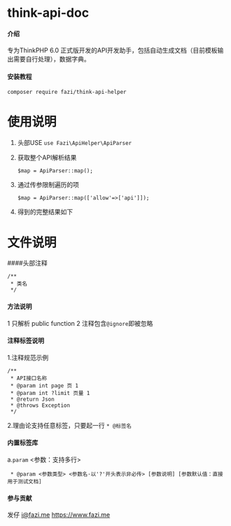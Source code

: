 # think-api-doc

#### 介绍
专为ThinkPHP 6.0 正式版开发的API开发助手，包括自动生成文档（目前模板输出需要自行处理），数据字典。

#### 安装教程

`composer require fazi/think-api-helper`

# 使用说明

1. 头部USE
    `use Fazi\ApiHelper\ApiParser`

2. 获取整个API解析结果

    `$map = ApiParser::map();`

3. 通过传参限制遍历的项

    `$map = ApiParser::map(['allow'=>['api']]);`

4. 得到的完整结果如下

# 文件说明

####头部注释

```
/**
 * 类名
 */
```
#### 方法说明

1 只解析 public function
2 注释包含`@ignore`即被忽略

#### 注释标签说明

1.注释规范示例
```
/**
 * API接口名称
 * @param int page 页 1
 * @param int ?limit 页量 1
 * @return Json
 * @throws Exception
 */
```

2.理由论支持任意标签，只要起一行 `* @标签名`

#### 内置标签库

a.`param` <参数：支持多行>
```
 * @param <参数类型> <参数名·以'?'开头表示非必传> [参数说明] [参数默认值：直接用于测试文档]
```



#### 参与贡献

发仔 <i@fazi.me> <https://www.fazi.me>